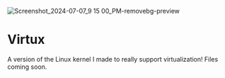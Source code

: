 ![Screenshot_2024-07-07_9 15 00_PM-removebg-preview](https://github.com/Goldside543/virtux/assets/170671455/12e4d46a-20a1-4400-8fe7-377b39ab46d6)
# Virtux
A version of the Linux kernel I made to really support virtualization! Files coming soon.

